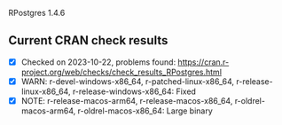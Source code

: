 RPostgres 1.4.6

## Current CRAN check results

- [x] Checked on 2023-10-22, problems found: https://cran.r-project.org/web/checks/check_results_RPostgres.html
- [x] WARN: r-devel-windows-x86_64, r-patched-linux-x86_64, r-release-linux-x86_64, r-release-windows-x86_64: Fixed
- [x] NOTE: r-release-macos-arm64, r-release-macos-x86_64, r-oldrel-macos-arm64, r-oldrel-macos-x86_64: Large binary
